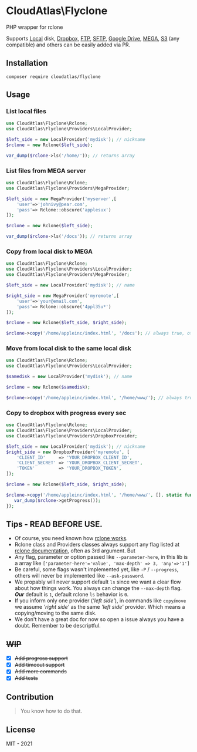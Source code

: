 # CloudAtlas\Flyclone
PHP wrapper for rclone

Supports [Local](https://rclone.org/local/) disk, [Dropbox](https://rclone.org/dropbox/), [FTP](https://rclone.org/ftp/), [SFTP](https://rclone.org/sftp/), [Google Drive](https://drive.google.com), [MEGA](https://rclone.org/mega/), [S3](https://rclone.org/s3/) (any compatible) and others can be easily added via PR.

## Installation

```shell script
composer require cloudatlas/flyclone
```

## Usage
### List local files
```php
use CloudAtlas\Flyclone\Rclone;
use CloudAtlas\Flyclone\Providers\LocalProvider;

$left_side = new LocalProvider('mydisk'); // nickname
$rclone = new Rclone($left_side);

var_dump($rclone->ls('/home/')); // returns array
```
### List files from MEGA server

```php
use CloudAtlas\Flyclone\Rclone;
use CloudAtlas\Flyclone\Providers\MegaProvider;

$left_side = new MegaProvider('myserver',[
    'user'=>'johnivy@pear.com',
    'pass'=> Rclone::obscure('applesux')
]);

$rclone = new Rclone($left_side);

var_dump($rclone->ls('/docs')); // returns array
```
### Copy from local disk to MEGA

```php
use CloudAtlas\Flyclone\Rclone;
use CloudAtlas\Flyclone\Providers\LocalProvider;
use CloudAtlas\Flyclone\Providers\MegaProvider;

$left_side = new LocalProvider('mydisk'); // name

$right_side = new MegaProvider('myremote',[
    'user'=>'your@email.com',
    'pass'=> Rclone::obscure('4ppl35u*')
]);

$rclone = new Rclone($left_side, $right_side);

$rclone->copy('/home/appleinc/index.html', '/docs'); // always true, otherwise throws error
```
### Move from local disk to the same local disk
```php
use CloudAtlas\Flyclone\Rclone;
use CloudAtlas\Flyclone\Providers\LocalProvider;

$samedisk = new LocalProvider('mydisk'); // name

$rclone = new Rclone($samedisk);

$rclone->copy('/home/appleinc/index.html', '/home/www/'); // always true, otherwise throws error
```

### Copy to dropbox with progress every sec

```php
use CloudAtlas\Flyclone\Rclone;
use CloudAtlas\Flyclone\Providers\LocalProvider;
use CloudAtlas\Flyclone\Providers\DropboxProvider;

$left_side = new LocalProvider('mydisk'); // nickname
$right_side = new DropboxProvider('myremote', [
    'CLIENT_ID'     => 'YOUR_DROPBOX_CLIENT_ID',
    'CLIENT_SECRET' => 'YOUR_DROPBOX_CLIENT_SECRET',
    'TOKEN'         => 'YOUR_DROPBOX_TOKEN',
]);

$rclone = new Rclone($left_side, $right_side);

$rclone->copy('/home/appleinc/index.html', '/home/www/', [], static function ($type, $buffer) use ($rclone) {
   var_dump($rclone->getProgress());
});
```
## Tips - READ BEFORE USE.
* Of course, you need known how [rclone works](https://rclone.org/docs).
* Rclone class and Providers classes always support any flag listed at [rclone documentation](https://rclone.org/flags/), often as 3rd argument. But
* Any flag, parameter or option passed like `--parameter-here`, in this lib is a array like `['parameter-here'='value', 'max-depth' => 3, 'any'=>'1']` 
* Be careful, some flags wasn't implemented yet, like `-P` / `--progress`, others will never be implemented like `--ask-password`.
* We propably will never support default `ls` since we want a clear flow about how things work. You always can change the `--max-depth` flag. _**Our**_ default is `1`, default rclone `ls` behavior is `0`.
* If you inform only one provider (_'left side'_), in commands like `copy`/`move` we assume _'right side'_ as the same _'left side'_ provider. Which means a copying/moving to the same disk.
* We don't have a great doc for now so open a issue always you have a doubt. Remember to be descriptful.
## ~~WIP~~
- [X] ~~Add progress support~~
- [X] ~~Add timeout support~~
- [X] ~~Add more commands~~
- [X] ~~Add tests~~

## Contribution
> You know how to do that.

## License
MIT - 2021
